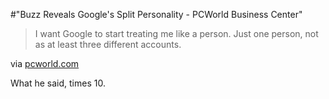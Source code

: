 #"Buzz Reveals Google's Split Personality - PCWorld Business Center"


 <div class="posterous_bookmarklet_entry">
 <blockquote class="posterous_short_quote">I want Google to start treating me like a person. Just one person, not as at least three different accounts.</blockquote>

<div class="posterous_quote_citation">via <a href="http://www.pcworld.com/businesscenter/article/188978/buzz_reveals_googles_split_personality.html">pcworld.com</a></div>
 <p>What he said, times 10.</p></div>
 